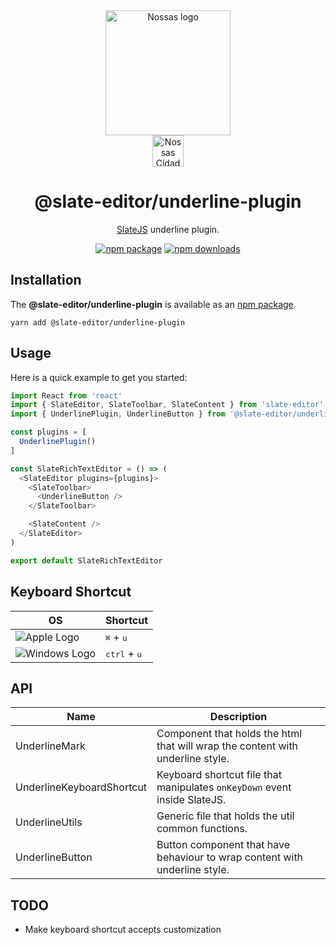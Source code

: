 <div align="center">
  <a href="https://www.en.nossas.org" rel="noopener" target="_blank">
    <img
      width="200"
      src="https://s3.amazonaws.com/hub-central/uploads/logo-nossas-20170517185909.svg"
      alt="Nossas logo"
      title="Nossas"
    />
  </a>
</div>
<div align="center">
  <img
    src="https://www.psdmockups.com/wp-content/uploads/2016/07/slatejs-520x292.jpg"
    alt="Nossas Cidades logo"
    title="Nossas Cidades"
    height="50"
  />
</div>

<h1 align="center">@slate-editor/underline-plugin</h1>

<div align="center">

[SlateJS](https://github.com/ianstormtaylor/slate) underline plugin.

[![npm package](https://img.shields.io/npm/v/@slate-editor/underline-plugin.svg?maxAge=60)](https://www.npmjs.com/package/@slate-editor/underline-plugin)
[![npm downloads](https://img.shields.io/npm/dt/@slate-editor/underline-plugin.svg?maxAge=60)](https://www.npmjs.com/package/@slate-editor/underline-plugin)

</div>

## Installation
The **@slate-editor/underline-plugin** is available as an [npm package](https://www.npmjs.com/package/@slate-editor/underline-plugin).

```
yarn add @slate-editor/underline-plugin
```

## Usage
Here is a quick example to get you started:

```js
import React from 'react'
import { SlateEditor, SlateToolbar, SlateContent } from 'slate-editor'
import { UnderlinePlugin, UnderlineButton } from '@slate-editor/underline-plugin'

const plugins = [
  UnderlinePlugin()
]

const SlateRichTextEditor = () => (
  <SlateEditor plugins={plugins}>
    <SlateToolbar>
      <UnderlineButton />
    </SlateToolbar>

    <SlateContent />
  </SlateEditor>
)

export default SlateRichTextEditor
```

## Keyboard Shortcut

| OS                       | Shortcut                       |
|--------------------------|--------------------------------|
| ![Apple Logo][apple]     | <kbd>⌘</kbd> + <kbd>u</kbd>    |
| ![Windows Logo][windows] | <kbd>ctrl</kbd> + <kbd>u</kbd> |

## API

| Name                      | Description                                                                    |
|---------------------------|--------------------------------------------------------------------------------|
| UnderlineMark             | Component that holds the html that will wrap the content with underline style. |
| UnderlineKeyboardShortcut | Keyboard shortcut file that manipulates `onKeyDown` event inside SlateJS.      |
| UnderlineUtils            | Generic file that holds the util common functions.                             |
| UnderlineButton           | Button component that have behaviour to wrap content with underline style.     |

## TODO

- Make keyboard shortcut accepts customization

[apple]: https://cdn2.iconfinder.com/data/icons/designer-skills/128/apple-ios-system-platform-os-mac-linux-48.png
[windows]: https://cdn2.iconfinder.com/data/icons/designer-skills/128/windows-48.png
